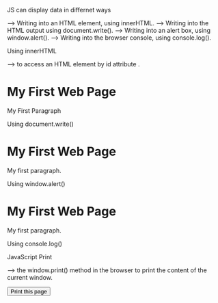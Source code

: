 JS can display data in differnet ways 

--> Writing into an HTML element, using innerHTML.
--> Writing into the HTML output using document.write().
--> Writing into an alert box, using window.alert().
--> Writing into the browser console, using console.log().

Using innerHTML

--> to access an HTML element by id attribute .

<!DOCTYPE html>
<html>
<body>

<h1>My First Web Page</h1>
<p>My First Paragraph</p>

<p id="demo"></p>

<script>
document.getElementById("demo").innerHTML = 5 + 6;
</script>

</body>
</html>



Using document.write()

<!DOCTYPE html>
<html>
<body>

<h1>My First Web Page</h1>
<p>My first paragraph.</p>

<script>
document.write(5 + 6);
</script>

</body>
</html>



Using window.alert()

<!DOCTYPE html>
<html>
<body>

<h1>My First Web Page</h1>
<p>My first paragraph.</p>

<script>
window.alert(5 + 6);
</script>

</body>
</html>




Using console.log()

<!DOCTYPE html>
<html>
<body>

<script>
console.log(5 + 6);
</script>

</body>
</html>


JavaScript Print 

--> the window.print() method in the browser to print the content of the current window.

<!DOCTYPE html>
<html>
<body>

<button onclick="window.print()">Print this page</button>

</body>
</html>